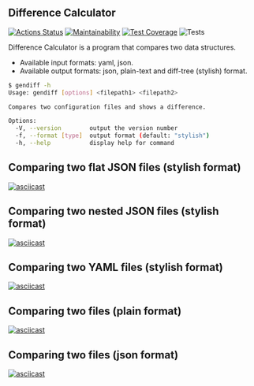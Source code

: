 ## Difference Calculator
[![Actions Status](https://github.com/de-euforie/frontend-project-lvl2/workflows/hexlet-check/badge.svg)](https://github.com/de-euforie/frontend-project-lvl2/actions) [![Maintainability](https://api.codeclimate.com/v1/badges/a99a88d28ad37a79dbf6/maintainability)](https://codeclimate.com/github/codeclimate/codeclimate/maintainability) [![Test Coverage](https://api.codeclimate.com/v1/badges/22f19725e163f85d68b9/test_coverage)](https://codeclimate.com/github/de-euforie/frontend-project-lvl2/test_coverage) ![Tests](https://github.com/de-euforie/frontend-project-lvl2/actions/workflows/github-actions.yml/badge.svg)

Difference Calculator is a program that compares two data structures.

- Available input formats: yaml, json.
- Available output formats: json, plain-text and diff-tree (stylish) format.

```bash
$ gendiff -h
Usage: gendiff [options] <filepath1> <filepath2>

Compares two configuration files and shows a difference.

Options:
  -V, --version        output the version number
  -f, --format [type]  output format (default: "stylish")
  -h, --help           display help for command
```

## Comparing two flat JSON files (stylish format)
[![asciicast](https://asciinema.org/a/YpKefUVTWmAWPAucK3bjgA11M.svg)](https://asciinema.org/a/YpKefUVTWmAWPAucK3bjgA11M)

## Comparing two nested JSON files (stylish format)
[![asciicast](https://asciinema.org/a/hVxuIsKulv2ryMphj21SXy674.svg)](https://asciinema.org/a/hVxuIsKulv2ryMphj21SXy674)

## Comparing two YAML files (stylish format)
[![asciicast](https://asciinema.org/a/ELAJzGtmi4CJ3OSjjOiVjj847.svg)](https://asciinema.org/a/ELAJzGtmi4CJ3OSjjOiVjj847)

## Comparing two files (plain format)
[![asciicast](https://asciinema.org/a/A1ENvdMlhIxL28DwmXyQ0kdWB.svg)](https://asciinema.org/a/A1ENvdMlhIxL28DwmXyQ0kdWB)

## Comparing two files (json format)
[![asciicast](https://asciinema.org/a/Ildh6wXTWNiBgYAzfd77llZNU.svg)](https://asciinema.org/a/Ildh6wXTWNiBgYAzfd77llZNU)
